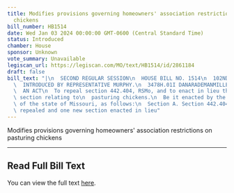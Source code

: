 ```yaml
---
title: Modifies provisions governing homeowners' association restrictions on pasturing
  chickens
bill_number: HB1514
date: Wed Jan 03 2024 00:00:00 GMT-0600 (Central Standard Time)
status: Introduced
chamber: House
sponsor: Unknown
vote_summary: Unavailable
legiscan_url: https://legiscan.com/MO/text/HB1514/id/2861184
draft: false
bill_text: "|\n  SECOND REGULAR SESSION\n  HOUSE BILL NO. 1514\n  102ND GENERAL ASSEMBLY\n\
  \  INTRODUCED BY REPRESENTATIVE MURPHY.\n  3478H.01I DANARADEMANMILLER,ChiefClerk\n\
  \  AN ACT\n  To repeal section 442.404, RSMo, and to enact in lieu thereof one new\
  \ section relating to\n  pasturing chickens.\n  Be it enacted by the General Assembly\
  \ of the state of Missouri, as follows:\n  Section A. Section 442.404, RSMo, is\
  \ repealed and one new section enacted in lieu"
---
```

Modifies provisions governing homeowners' association restrictions on pasturing chickens

---

## Read Full Bill Text

You can view the full text [here](https://legiscan.com/MO/text/HB1514/id/2861184).
